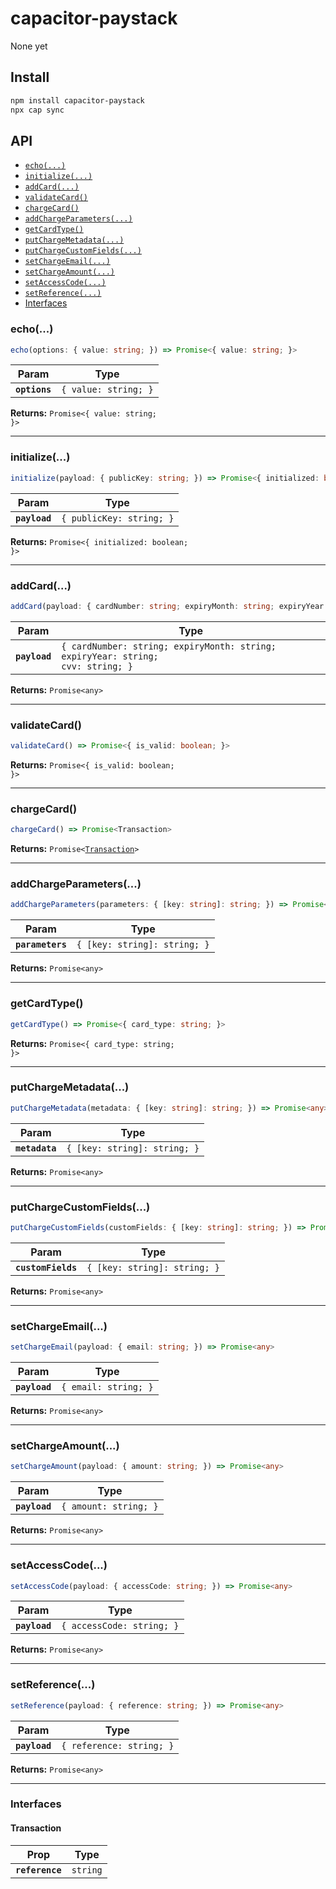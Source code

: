 # capacitor-paystack

None yet

## Install

```bash
npm install capacitor-paystack
npx cap sync
```

## API

<docgen-index>

* [`echo(...)`](#echo)
* [`initialize(...)`](#initialize)
* [`addCard(...)`](#addcard)
* [`validateCard()`](#validatecard)
* [`chargeCard()`](#chargecard)
* [`addChargeParameters(...)`](#addchargeparameters)
* [`getCardType()`](#getcardtype)
* [`putChargeMetadata(...)`](#putchargemetadata)
* [`putChargeCustomFields(...)`](#putchargecustomfields)
* [`setChargeEmail(...)`](#setchargeemail)
* [`setChargeAmount(...)`](#setchargeamount)
* [`setAccessCode(...)`](#setaccesscode)
* [`setReference(...)`](#setreference)
* [Interfaces](#interfaces)

</docgen-index>

<docgen-api>
<!--Update the source file JSDoc comments and rerun docgen to update the docs below-->

### echo(...)

```typescript
echo(options: { value: string; }) => Promise<{ value: string; }>
```

| Param         | Type                            |
| ------------- | ------------------------------- |
| **`options`** | <code>{ value: string; }</code> |

**Returns:** <code>Promise&lt;{ value: string; }&gt;</code>

--------------------


### initialize(...)

```typescript
initialize(payload: { publicKey: string; }) => Promise<{ initialized: boolean; }>
```

| Param         | Type                                |
| ------------- | ----------------------------------- |
| **`payload`** | <code>{ publicKey: string; }</code> |

**Returns:** <code>Promise&lt;{ initialized: boolean; }&gt;</code>

--------------------


### addCard(...)

```typescript
addCard(payload: { cardNumber: string; expiryMonth: string; expiryYear: string; cvv: string; }) => Promise<any>
```

| Param         | Type                                                                                       |
| ------------- | ------------------------------------------------------------------------------------------ |
| **`payload`** | <code>{ cardNumber: string; expiryMonth: string; expiryYear: string; cvv: string; }</code> |

**Returns:** <code>Promise&lt;any&gt;</code>

--------------------


### validateCard()

```typescript
validateCard() => Promise<{ is_valid: boolean; }>
```

**Returns:** <code>Promise&lt;{ is_valid: boolean; }&gt;</code>

--------------------


### chargeCard()

```typescript
chargeCard() => Promise<Transaction>
```

**Returns:** <code>Promise&lt;<a href="#transaction">Transaction</a>&gt;</code>

--------------------


### addChargeParameters(...)

```typescript
addChargeParameters(parameters: { [key: string]: string; }) => Promise<any>
```

| Param            | Type                                    |
| ---------------- | --------------------------------------- |
| **`parameters`** | <code>{ [key: string]: string; }</code> |

**Returns:** <code>Promise&lt;any&gt;</code>

--------------------


### getCardType()

```typescript
getCardType() => Promise<{ card_type: string; }>
```

**Returns:** <code>Promise&lt;{ card_type: string; }&gt;</code>

--------------------


### putChargeMetadata(...)

```typescript
putChargeMetadata(metadata: { [key: string]: string; }) => Promise<any>
```

| Param          | Type                                    |
| -------------- | --------------------------------------- |
| **`metadata`** | <code>{ [key: string]: string; }</code> |

**Returns:** <code>Promise&lt;any&gt;</code>

--------------------


### putChargeCustomFields(...)

```typescript
putChargeCustomFields(customFields: { [key: string]: string; }) => Promise<any>
```

| Param              | Type                                    |
| ------------------ | --------------------------------------- |
| **`customFields`** | <code>{ [key: string]: string; }</code> |

**Returns:** <code>Promise&lt;any&gt;</code>

--------------------


### setChargeEmail(...)

```typescript
setChargeEmail(payload: { email: string; }) => Promise<any>
```

| Param         | Type                            |
| ------------- | ------------------------------- |
| **`payload`** | <code>{ email: string; }</code> |

**Returns:** <code>Promise&lt;any&gt;</code>

--------------------


### setChargeAmount(...)

```typescript
setChargeAmount(payload: { amount: string; }) => Promise<any>
```

| Param         | Type                             |
| ------------- | -------------------------------- |
| **`payload`** | <code>{ amount: string; }</code> |

**Returns:** <code>Promise&lt;any&gt;</code>

--------------------


### setAccessCode(...)

```typescript
setAccessCode(payload: { accessCode: string; }) => Promise<any>
```

| Param         | Type                                 |
| ------------- | ------------------------------------ |
| **`payload`** | <code>{ accessCode: string; }</code> |

**Returns:** <code>Promise&lt;any&gt;</code>

--------------------


### setReference(...)

```typescript
setReference(payload: { reference: string; }) => Promise<any>
```

| Param         | Type                                |
| ------------- | ----------------------------------- |
| **`payload`** | <code>{ reference: string; }</code> |

**Returns:** <code>Promise&lt;any&gt;</code>

--------------------


### Interfaces


#### Transaction

| Prop            | Type                |
| --------------- | ------------------- |
| **`reference`** | <code>string</code> |

</docgen-api>
